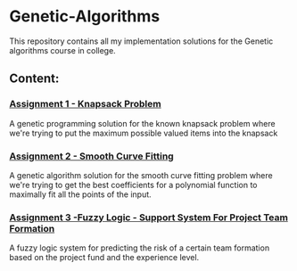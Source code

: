 # Genetic-Algorithms
This repository contains all my implementation solutions for the Genetic algorithms course in college.

## Content:

### [Assignment 1 - Knapsack Problem](https://github.com/MahmoudAbdelazim/Genetic-Algorithms/tree/main/Assignment%201%20-%20Genetic%20Programming)

A genetic programming solution for the known knapsack problem where we're trying to put
the maximum possible valued items into the knapsack


### [Assignment 2 - Smooth Curve Fitting](https://github.com/MahmoudAbdelazim/Genetic-Algorithms/tree/main/Assignment%202%20-%20Genetic%20Algorithms)

A genetic algorithm solution for the smooth curve fitting problem where we're trying to 
get the best coefficients for a polynomial function to maximally fit all the points of the input.


### [Assignment 3 -Fuzzy Logic - Support System For Project Team Formation](https://github.com/MahmoudAbdelazim/Genetic-Algorithms/tree/main/Assignment%203%20-%20Fuzzy%20Logic)

A fuzzy logic system for predicting the risk of a certain team formation based on the project fund and 
the experience level.